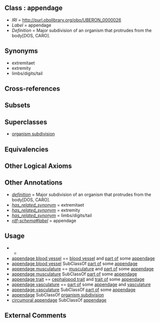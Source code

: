 
## Class : appendage

 * *IRI* = http://purl.obolibrary.org/obo/UBERON_0000026
 * *Label* = appendage
 * *Definition* = Major subdivision of an organism that protrudes from the body[DOS, CARO].

## Synonyms

 * extremitaet
 * extremity
 * limbs/digits/tail

## Cross-references


## Subsets


## Superclasses

 * [organism subdivision](../../UBERON/75/UBERON_0000475.md)

## Equivalencies


## Other Logical Axioms


## Other Annotations

 * *[definition](../../IAO/15/IAO_0000115.md)* = Major subdivision of an organism that protrudes from the body[DOS, CARO].
 * *[has_related_synonym](../../ym/oboInOwl#hasRelatedSynonym.md)* = extremitaet
 * *[has_related_synonym](../../ym/oboInOwl#hasRelatedSynonym.md)* = extremity
 * *[has_related_synonym](../../ym/oboInOwl#hasRelatedSynonym.md)* = limbs/digits/tail
 * *[rdf-schema#label](../../el/rdf-schema#label.md)* = appendage

## Usage

 * -
 * [appendage blood vessel](../../UBERON/01/UBERON_0007301.md) == [blood vessel](../../UBERON/81/UBERON_0001981.md) and [part of](../../BFO/50/BFO_0000050.md) some [appendage](../../UBERON/26/UBERON_0000026.md)
 * [appendage blood vessel](../../UBERON/01/UBERON_0007301.md) SubClassOf [part of](../../BFO/50/BFO_0000050.md) some [appendage](../../UBERON/26/UBERON_0000026.md)
 * [appendage musculature](../../UBERON/71/UBERON_0007271.md) == [musculature](../../UBERON/15/UBERON_0001015.md) and [part of](../../BFO/50/BFO_0000050.md) some [appendage](../../UBERON/26/UBERON_0000026.md)
 * [appendage musculature](../../UBERON/71/UBERON_0007271.md) SubClassOf [part of](../../BFO/50/BFO_0000050.md) some [appendage](../../UBERON/26/UBERON_0000026.md)
 * [appendage trait](../../CEPH/59/CEPH_0001059.md) == [cephalopod trait](../../CEPH/00/CEPH_0000300.md) and [trait of](../../ceph#trait/of/ceph#trait_of.md) some [appendage](../../UBERON/26/UBERON_0000026.md)
 * [appendage vasculature](../../UBERON/04/UBERON_0007304.md) == [part of](../../BFO/50/BFO_0000050.md) some [appendage](../../UBERON/26/UBERON_0000026.md) and [vasculature](../../UBERON/49/UBERON_0002049.md)
 * [appendage vasculature](../../UBERON/04/UBERON_0007304.md) SubClassOf [part of](../../BFO/50/BFO_0000050.md) some [appendage](../../UBERON/26/UBERON_0000026.md)
 * [appendage](../../UBERON/26/UBERON_0000026.md) SubClassOf [organism subdivision](../../UBERON/75/UBERON_0000475.md)
 * [circumoral appendage](../../CEPH/08/CEPH_0000308.md) SubClassOf [appendage](../../UBERON/26/UBERON_0000026.md)

## External Comments

